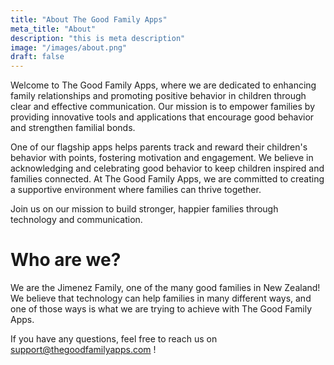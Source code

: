 ```yaml
---
title: "About The Good Family Apps"
meta_title: "About"
description: "this is meta description"
image: "/images/about.png"
draft: false
---
```


Welcome to The Good Family Apps, where we are dedicated to enhancing family relationships and promoting positive behavior in children through clear and effective communication. Our mission is to empower families by providing innovative tools and applications that encourage good behavior and strengthen familial bonds.

One of our flagship apps helps parents track and reward their children's behavior with points, fostering motivation and engagement. We believe in acknowledging and celebrating good behavior to keep children inspired and families connected. At The Good Family Apps, we are committed to creating a supportive environment where families can thrive together.

Join us on our mission to build stronger, happier families through technology and communication.

# Who are we?

We are the Jimenez Family, one of the many good families in New Zealand! We believe that technology can help families in many different ways, and one of those ways is what we are trying to achieve with The Good Family Apps.

If you have any questions, feel free to reach us on support@thegoodfamilyapps.com !